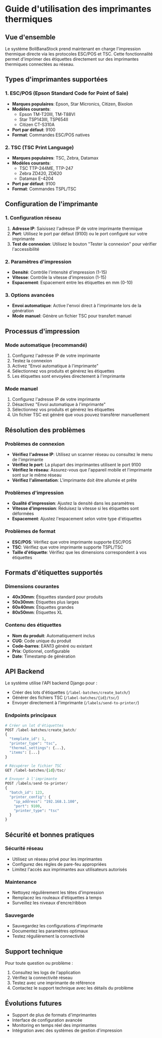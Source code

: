# Guide d'utilisation des imprimantes thermiques

## Vue d'ensemble

Le système BoliBanaStock prend maintenant en charge l'impression thermique directe via les protocoles ESC/POS et TSC. Cette fonctionnalité permet d'imprimer des étiquettes directement sur des imprimantes thermiques connectées au réseau.

## Types d'imprimantes supportées

### 1. ESC/POS (Epson Standard Code for Point of Sale)
- **Marques populaires**: Epson, Star Micronics, Citizen, Bixolon
- **Modèles courants**: 
  - Epson TM-T20III, TM-T88VI
  - Star TSP143III, TSP654II
  - Citizen CT-S310A
- **Port par défaut**: 9100
- **Format**: Commandes ESC/POS natives

### 2. TSC (TSC Print Language)
- **Marques populaires**: TSC, Zebra, Datamax
- **Modèles courants**:
  - TSC TTP-244ME, TTP-247
  - Zebra ZD420, ZD620
  - Datamax E-4204
- **Port par défaut**: 9100
- **Format**: Commandes TSPL/TSC

## Configuration de l'imprimante

### 1. Configuration réseau
1. **Adresse IP**: Saisissez l'adresse IP de votre imprimante thermique
2. **Port**: Utilisez le port par défaut (9100) ou le port configuré sur votre imprimante
3. **Test de connexion**: Utilisez le bouton "Tester la connexion" pour vérifier l'accessibilité

### 2. Paramètres d'impression
- **Densité**: Contrôle l'intensité d'impression (1-15)
- **Vitesse**: Contrôle la vitesse d'impression (1-15)
- **Espacement**: Espacement entre les étiquettes en mm (0-10)

### 3. Options avancées
- **Envoi automatique**: Active l'envoi direct à l'imprimante lors de la génération
- **Mode manuel**: Génère un fichier TSC pour transfert manuel

## Processus d'impression

### Mode automatique (recommandé)
1. Configurez l'adresse IP de votre imprimante
2. Testez la connexion
3. Activez "Envoi automatique à l'imprimante"
4. Sélectionnez vos produits et générez les étiquettes
5. Les étiquettes sont envoyées directement à l'imprimante

### Mode manuel
1. Configurez l'adresse IP de votre imprimante
2. Désactivez "Envoi automatique à l'imprimante"
3. Sélectionnez vos produits et générez les étiquettes
4. Un fichier TSC est généré que vous pouvez transférer manuellement

## Résolution des problèmes

### Problèmes de connexion
- **Vérifiez l'adresse IP**: Utilisez un scanner réseau ou consultez le menu de l'imprimante
- **Vérifiez le port**: La plupart des imprimantes utilisent le port 9100
- **Vérifiez le réseau**: Assurez-vous que l'appareil mobile et l'imprimante sont sur le même réseau
- **Vérifiez l'alimentation**: L'imprimante doit être allumée et prête

### Problèmes d'impression
- **Qualité d'impression**: Ajustez la densité dans les paramètres
- **Vitesse d'impression**: Réduisez la vitesse si les étiquettes sont déformées
- **Espacement**: Ajustez l'espacement selon votre type d'étiquettes

### Problèmes de format
- **ESC/POS**: Vérifiez que votre imprimante supporte ESC/POS
- **TSC**: Vérifiez que votre imprimante supporte TSPL/TSC
- **Taille d'étiquette**: Vérifiez que les dimensions correspondent à vos étiquettes

## Formats d'étiquettes supportés

### Dimensions courantes
- **40x30mm**: Étiquettes standard pour produits
- **50x30mm**: Étiquettes plus larges
- **60x40mm**: Étiquettes grandes
- **80x50mm**: Étiquettes XL

### Contenu des étiquettes
- **Nom du produit**: Automatiquement inclus
- **CUG**: Code unique du produit
- **Code-barres**: EAN13 généré ou existant
- **Prix**: Optionnel, configurable
- **Date**: Timestamp de génération

## API Backend

Le système utilise l'API backend Django pour :
- Créer des lots d'étiquettes (`/label-batches/create_batch/`)
- Générer des fichiers TSC (`/label-batches/{id}/tsc/`)
- Envoyer directement à l'imprimante (`/labels/send-to-printer/`)

### Endpoints principaux
```python
# Créer un lot d'étiquettes
POST /label-batches/create_batch/
{
  "template_id": 1,
  "printer_type": "tsc",
  "thermal_settings": {...},
  "items": [...]
}

# Récupérer le fichier TSC
GET /label-batches/{id}/tsc/

# Envoyer à l'imprimante
POST /labels/send-to-printer/
{
  "batch_id": 123,
  "printer_config": {
    "ip_address": "192.168.1.100",
    "port": 9100,
    "printer_type": "tsc"
  }
}
```

## Sécurité et bonnes pratiques

### Sécurité réseau
- Utilisez un réseau privé pour les imprimantes
- Configurez des règles de pare-feu appropriées
- Limitez l'accès aux imprimantes aux utilisateurs autorisés

### Maintenance
- Nettoyez régulièrement les têtes d'impression
- Remplacez les rouleaux d'étiquettes à temps
- Surveillez les niveaux d'encre/ribbon

### Sauvegarde
- Sauvegardez les configurations d'imprimante
- Documentez les paramètres optimaux
- Testez régulièrement la connectivité

## Support technique

Pour toute question ou problème :
1. Consultez les logs de l'application
2. Vérifiez la connectivité réseau
3. Testez avec une imprimante de référence
4. Contactez le support technique avec les détails du problème

## Évolutions futures

- Support de plus de formats d'imprimantes
- Interface de configuration avancée
- Monitoring en temps réel des imprimantes
- Intégration avec des systèmes de gestion d'impression
